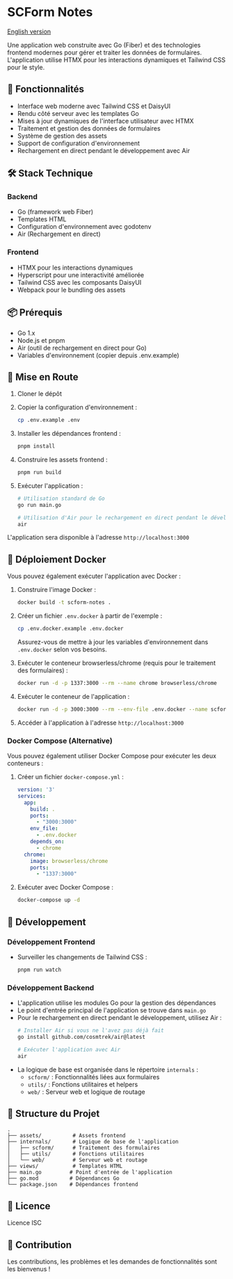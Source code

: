 # SCForm Notes

[English version](README.md)

Une application web construite avec Go (Fiber) et des technologies frontend modernes pour gérer et traiter les données de formulaires. L'application utilise HTMX pour les interactions dynamiques et Tailwind CSS pour le style.

## 🚀 Fonctionnalités

- Interface web moderne avec Tailwind CSS et DaisyUI
- Rendu côté serveur avec les templates Go
- Mises à jour dynamiques de l'interface utilisateur avec HTMX
- Traitement et gestion des données de formulaires
- Système de gestion des assets
- Support de configuration d'environnement
- Rechargement en direct pendant le développement avec Air

## 🛠 Stack Technique

### Backend
- Go (framework web Fiber)
- Templates HTML
- Configuration d'environnement avec godotenv
- Air (Rechargement en direct)

### Frontend
- HTMX pour les interactions dynamiques
- Hyperscript pour une interactivité améliorée
- Tailwind CSS avec les composants DaisyUI
- Webpack pour le bundling des assets

## 📦 Prérequis

- Go 1.x
- Node.js et pnpm
- Air (outil de rechargement en direct pour Go)
- Variables d'environnement (copier depuis .env.example)

## 🚀 Mise en Route

1. Cloner le dépôt
2. Copier la configuration d'environnement :
   ```bash
   cp .env.example .env
   ```

3. Installer les dépendances frontend :
   ```bash
   pnpm install
   ```

4. Construire les assets frontend :
   ```bash
   pnpm run build
   ```

5. Exécuter l'application :
   ```bash
   # Utilisation standard de Go
   go run main.go

   # Utilisation d'Air pour le rechargement en direct pendant le développement
   air
   ```

L'application sera disponible à l'adresse `http://localhost:3000`

## 🐳 Déploiement Docker

Vous pouvez également exécuter l'application avec Docker :

1. Construire l'image Docker :
   ```bash
   docker build -t scform-notes .
   ```

2. Créer un fichier `.env.docker` à partir de l'exemple :
   ```bash
   cp .env.docker.example .env.docker
   ```
   
   Assurez-vous de mettre à jour les variables d'environnement dans `.env.docker` selon vos besoins.

3. Exécuter le conteneur browserless/chrome (requis pour le traitement des formulaires) :
   ```bash
   docker run -d -p 1337:3000 --rm --name chrome browserless/chrome
   ```

4. Exécuter le conteneur de l'application :
   ```bash
   docker run -d -p 3000:3000 --rm --env-file .env.docker --name scform-notes scform-notes
   ```

5. Accéder à l'application à l'adresse `http://localhost:3000`

### Docker Compose (Alternative)

Vous pouvez également utiliser Docker Compose pour exécuter les deux conteneurs :

1. Créer un fichier `docker-compose.yml` :
   ```yaml
   version: '3'
   services:
     app:
       build: .
       ports:
         - "3000:3000"
       env_file:
         - .env.docker
       depends_on:
         - chrome
     chrome:
       image: browserless/chrome
       ports:
         - "1337:3000"
   ```

2. Exécuter avec Docker Compose :
   ```bash
   docker-compose up -d
   ```

## 🔧 Développement

### Développement Frontend
- Surveiller les changements de Tailwind CSS :
  ```bash
  pnpm run watch
  ```

### Développement Backend
- L'application utilise les modules Go pour la gestion des dépendances
- Le point d'entrée principal de l'application se trouve dans `main.go`
- Pour le rechargement en direct pendant le développement, utilisez Air :
  ```bash
  # Installer Air si vous ne l'avez pas déjà fait
  go install github.com/cosmtrek/air@latest

  # Exécuter l'application avec Air
  air
  ```
- La logique de base est organisée dans le répertoire `internals` :
  - `scform/` : Fonctionnalités liées aux formulaires
  - `utils/` : Fonctions utilitaires et helpers
  - `web/` : Serveur web et logique de routage

## 📁 Structure du Projet

```
.
├── assets/          # Assets frontend
├── internals/       # Logique de base de l'application
│   ├── scform/      # Traitement des formulaires
│   ├── utils/       # Fonctions utilitaires
│   └── web/         # Serveur web et routage
├── views/           # Templates HTML
├── main.go         # Point d'entrée de l'application
├── go.mod          # Dépendances Go
└── package.json    # Dépendances frontend
```

## 📄 Licence

Licence ISC

## 🤝 Contribution

Les contributions, les problèmes et les demandes de fonctionnalités sont les bienvenus !